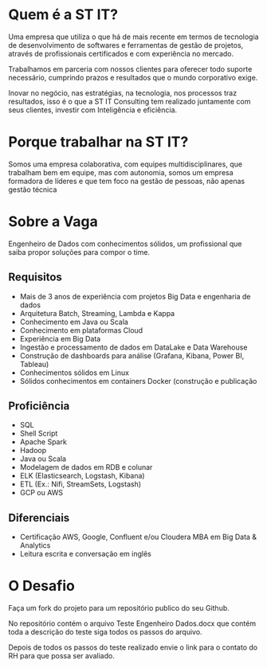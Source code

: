 # Quem é a ST IT?

Uma empresa que utiliza o qu​​e há de mais recente em termos de tecnologia de desenvolvimento de softwares e ferramentas de gestão de projetos, através de profissionais certificados e com experiência no mercado.

Trabalhamos em parceria com nossos clientes para oferecer todo suporte necessário, cumprindo prazos e resultados que o mundo corporativo exige.

Inovar no negócio, nas estratégias, na tecnologia, nos processos traz resultados, isso é o que a ST IT Consulting tem realizado juntamente com seus clientes, investir com Inteligência e eficiência.​​

# Porque trabalhar na ST IT?

Somos uma empresa colaborativa, com equipes multidisciplinares, que trabalham bem em equipe, mas com autonomia, somos um empresa formadora de líderes e que tem foco na gestão de pessoas, não apenas gestão técnica

# Sobre a Vaga

Engenheiro de Dados com conhecimentos sólidos, um profissional que saiba propor soluções para compor o time.

## Requisitos

- Mais de 3 anos de experiência com projetos Big Data e engenharia de dados
- Arquitetura Batch, Streaming, Lambda e Kappa
- Conhecimento em Java ou Scala
- Conhecimento em plataformas Cloud
- Experiência em Big Data
- Ingestão e processamento de dados em DataLake e Data Warehouse
- Construção de dashboards para análise (Grafana, Kibana, Power BI, Tableau)
- Conhecimentos sólidos em Linux
- Sólidos conhecimentos em containers Docker (construção e publicação

## Proficiência 

- SQL
- Shell Script
- Apache Spark
- Hadoop
- Java ou Scala
- Modelagem de dados em RDB e colunar
- ELK (Elasticsearch, Logstash, Kibana)
- ETL (Ex.: Nifi, StreamSets, Logstash)
- GCP ou AWS

## Diferenciais 

- Certificação AWS, Google, Confluent e/ou Cloudera
MBA em Big Data & Analytics
- Leitura escrita e conversação em inglês


# O Desafio

Faça um fork do projeto para um repositório publico do seu Github.

No repositório contém o arquivo Teste Engenheiro Dados.docx que contém toda a descrição do teste siga todos os passos do arquivo.

Depois de todos os passos do teste realizado envie o link para o contato do RH para que possa ser avaliado.



